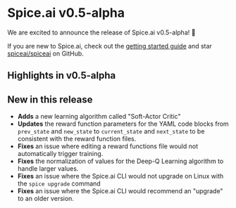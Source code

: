 # Spice.ai v0.5-alpha

We are excited to announce the release of Spice.ai v0.5-alpha! 🥇

If you are new to Spice.ai, check out the [getting started guide](https://docs.spiceai.org/getting-started/) and star [spiceai/spiceai](https://github.com/spiceai/spiceai) on GitHub.

## Highlights in v0.5-alpha

## New in this release

- **Adds** a new learning algorithm called "Soft-Actor Critic"
- **Updates** the reward function parameters for the YAML code blocks from `prev_state` and `new_state` to `current_state` and `next_state` to be consistent with the reward function files.
- **Fixes** an issue where editing a reward functions file would not automatically trigger training.
- **Fixes** the normalization of values for the Deep-Q Learning algorithm to handle larger values.
- **Fixes** an issue where the Spice.ai CLI would not upgrade on Linux with the `spice upgrade` command
- **Fixes** an issue where the Spice.ai CLI would recommend an "upgrade" to an older version.
